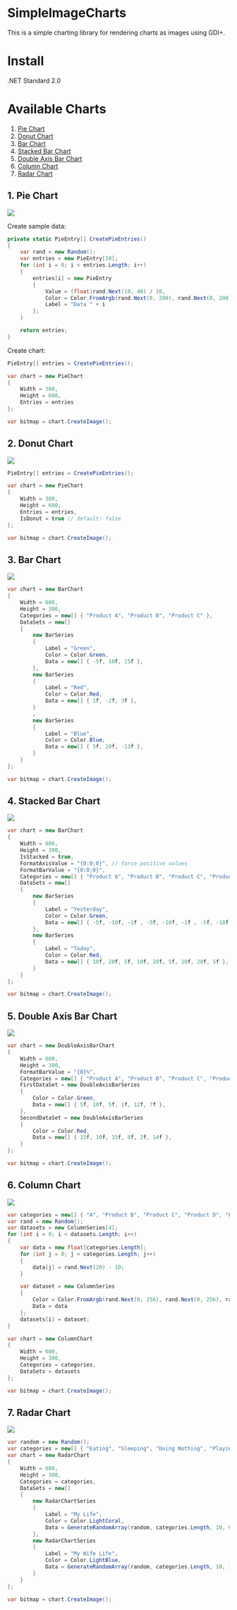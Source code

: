 # SimpleImageCharts
This is a simple charting library for rendering charts as images using GDI+. 

# Install 

.NET Standard 2.0

# Available Charts
1. [Pie Chart](#1-pie-chart)
2. [Donut Chart](#2-donut-chart)
3. [Bar Chart](#3-bar-chart)
4. [Stacked Bar Chart](#4-stacked-bar-chart)
5. [Double Axis Bar Chart](#5-double-axis-bar-chart)
6. [Column Chart](#6-column-chart)
7. [Radar Chart](#7-radar-chart)

## 1. Pie Chart
<img src="https://raw.githubusercontent.com/phamtung1/SimpleImageCharts/master/screenshots/pie.jpg" />

Create sample data:
```csharp
private static PieEntry[] CreatePieEntries()
{
    var rand = new Random();
    var entries = new PieEntry[10];
    for (int i = 0; i < entries.Length; i++)
    {
        entries[i] = new PieEntry
        {
            Value = (float)rand.Next(10, 40) / 10,
            Color = Color.FromArgb(rand.Next(0, 200), rand.Next(0, 200), rand.Next(0, 200)),
            Label = "Data " + i
        };
    }

    return entries;
}
```
Create chart:
```csharp
PieEntry[] entries = CreatePieEntries();

var chart = new PieChart
{
    Width = 300,
    Height = 600,
    Entries = entries
};

var bitmap = chart.CreateImage();
```

## 2. Donut Chart
<img src="https://raw.githubusercontent.com/phamtung1/SimpleImageCharts/master/screenshots/donut.jpg" />

```csharp
PieEntry[] entries = CreatePieEntries();

var chart = new PieChart
{
    Width = 300,
    Height = 600,
    Entries = entries,
    IsDonut = true // default: false
};

var bitmap = chart.CreateImage();
```

## 3. Bar Chart
<img src="https://raw.githubusercontent.com/phamtung1/SimpleImageCharts/master/screenshots/BarChart.jpg" />

```csharp
var chart = new BarChart
{
    Width = 600,
    Height = 300,
    Categories = new[] { "Product A", "Product B", "Product C" },
    DataSets = new[]
    {
        new BarSeries
        {
            Label = "Green",
            Color = Color.Green,
            Data = new[] { -5f, 10f, 15f },
        },
        new BarSeries
        {
            Label = "Red",
            Color = Color.Red,
            Data = new[] { 1f, -2f, 3f },
        }
        ,
        new BarSeries
        {
            Label = "Blue",
            Color = Color.Blue,
            Data = new[] { 5f, 20f, -13f },
        }
    }
};

var bitmap = chart.CreateImage();
```
## 4. Stacked Bar Chart
<img src="https://raw.githubusercontent.com/phamtung1/SimpleImageCharts/master/screenshots/StackedBarChart.jpg" />

```csharp
var chart = new BarChart
{
    Width = 600,
    Height = 300,
    IsStacked = true,
    FormatAxisValue = "{0:0;0}", // force positive values
    FormatBarValue = "{0:0;0}",
    Categories = new[] { "Product A", "Product B", "Product C", "Product A", "Product B", "Product C", "Product A", "Product B", "Product C" },
    DataSets = new[]
    {
        new BarSeries
        {
            Label = "Yesterday",
            Color = Color.Green,
            Data = new[] { -5f, -10f, -1f , -5f, -10f, -1f , -5f, -10f, -1f },
        },
        new BarSeries
        {
            Label = "Today",
            Color = Color.Red,
            Data = new[] { 10f, 20f, 5f, 10f, 20f, 5f, 10f, 20f, 5f },
        }
    }
};

var bitmap = chart.CreateImage();
```

## 5. Double Axis Bar Chart
<img src="https://raw.githubusercontent.com/phamtung1/SimpleImageCharts/master/screenshots/DoubleAxisBarChart.jpg" />

```csharp
var chart = new DoubleAxisBarChart
{
    Width = 600,
    Height = 300,
    FormatBarValue = "{0}%",
    Categories = new[] { "Product A", "Product B", "Product C", "Product D", "Product E", "Product F" },
    FirstDataSet = new DoubleAxisBarSeries 
    { 
        Color = Color.Green,
        Data = new[] { 5f, 10f, 5f, 1f, 12f, 7f },
    },
    SecondDataSet = new DoubleAxisBarSeries
    {
        Color = Color.Red,
        Data = new[] { 15f, 10f, 15f, 8f, 2f, 14f },
    }
};

var bitmap = chart.CreateImage();
```

## 6. Column Chart
<img src="https://raw.githubusercontent.com/phamtung1/SimpleImageCharts/master/screenshots/ColumnChart.jpg" />

```csharp
var categories = new[] { "A", "Product B", "Product C", "Product D", "Product E" };
var rand = new Random();
var datasets = new ColumnSeries[4];
for (int i = 0; i < datasets.Length; i++)
{
    var data = new float[categories.Length];
    for (int j = 0; j < categories.Length; j++)
    {
        data[j] = rand.Next(20) - 10;
    }

    var dataset = new ColumnSeries
    {
        Color = Color.FromArgb(rand.Next(0, 256), rand.Next(0, 256), rand.Next(0, 256)),
        Data = data
    };
    datasets[i] = dataset;
}

var chart = new ColumnChart
{
    Width = 600,
    Height = 300,
    Categories = categories,
    DataSets = datasets
};

var bitmap = chart.CreateImage();
```
## 7. Radar Chart
<img src="https://raw.githubusercontent.com/phamtung1/SimpleImageCharts/master/screenshots/RadarChart.jpg" />

```csharp
var random = new Random();
var categories = new[] { "Eating", "Sleeping", "Doing Nothing", "Playing", "Relaxing", "Watching" };
var chart = new RadarChart
{
    Width = 600,
    Height = 300,
    Categories = categories,
    DataSets = new[]
    {
        new RadarChartSeries
        {
            Label = "My Life",
            Color = Color.LightCoral,
            Data = GenerateRandomArray(random, categories.Length, 10, 60),
        },
        new RadarChartSeries
        {
            Label = "My Wife Life",
            Color = Color.LightBlue,
            Data = GenerateRandomArray(random, categories.Length, 10, 70),
        }
    }
};

var bitmap = chart.CreateImage();
```